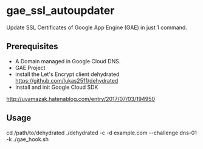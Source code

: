 # gae_ssl_autoupdater
Update SSL Certificates of Google App Engine (GAE) in just 1 command.

## Prerequisites

- A Domain managed in Google Cloud DNS.
- GAE Project
- install the Let's Encrypt client dehydrated https://github.com/lukas2511/dehydrated
- Install and init Google Cloud SDK

http://uyamazak.hatenablog.com/entry/2017/07/03/194950

## Usage
cd /path/to/dehydrated
./dehydrated -c -d example.com --challenge dns-01 -k ./gae_hook.sh

